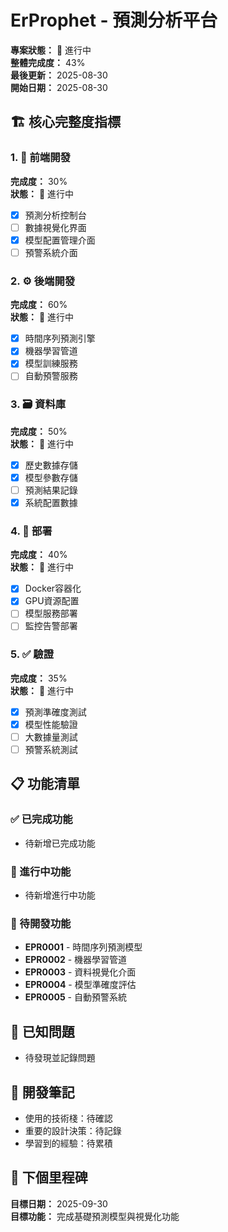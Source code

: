 # ErProphet - 預測分析平台

**專案狀態：** 🚧 進行中  
**整體完成度：** 43%  
**最後更新：** 2025-08-30  
**開始日期：** 2025-08-30  

## 🏗️ 核心完整度指標

### 1. 🎨 前端開發
**完成度：** 30%  
**狀態：** 🚧 進行中  
- [x] 預測分析控制台
- [ ] 數據視覺化界面
- [x] 模型配置管理介面
- [ ] 預警系統介面

### 2. ⚙️ 後端開發  
**完成度：** 60%  
**狀態：** 🚧 進行中  
- [x] 時間序列預測引擎
- [x] 機器學習管道
- [x] 模型訓練服務
- [ ] 自動預警服務

### 3. 🗃️ 資料庫
**完成度：** 50%  
**狀態：** 🚧 進行中  
- [x] 歷史數據存儲
- [x] 模型參數存儲
- [ ] 預測結果記錄
- [x] 系統配置數據

### 4. 🚀 部署
**完成度：** 40%  
**狀態：** 🚧 進行中  
- [x] Docker容器化
- [x] GPU資源配置
- [ ] 模型服務部署
- [ ] 監控告警部署

### 5. ✅ 驗證
**完成度：** 35%  
**狀態：** 🚧 進行中  
- [x] 預測準確度測試
- [x] 模型性能驗證
- [ ] 大數據量測試
- [ ] 預警系統測試

## 📋 功能清單

### ✅ 已完成功能
- 待新增已完成功能

### 🚧 進行中功能  
- 待新增進行中功能

### 📝 待開發功能
- **EPR0001** - 時間序列預測模型
- **EPR0002** - 機器學習管道
- **EPR0003** - 資料視覺化介面
- **EPR0004** - 模型準確度評估
- **EPR0005** - 自動預警系統

## 🐛 已知問題
- 待發現並記錄問題

## 📝 開發筆記
- 使用的技術棧：待確認
- 重要的設計決策：待記錄
- 學習到的經驗：待累積

## 🎯 下個里程碑
**目標日期：** 2025-09-30  
**目標功能：** 完成基礎預測模型與視覺化功能